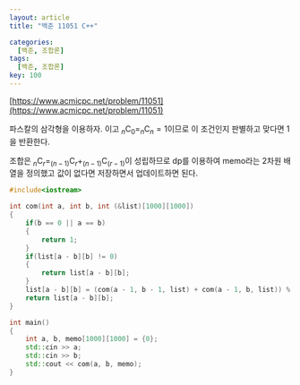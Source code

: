 ```yaml
---
layout: article
title: "백준 11051 C++"

categories:
  [백준, 조합론]
tags:
  [백준, 조합론]
key: 100
---
```


[https://www.acmicpc.net/problem/11051](https://www.acmicpc.net/problem/11051)

파스칼의 삼각형을 이용하자. 이고 $_n \mathrm{C} _0 = _n \mathrm{C} _n = 1$이므로 이 조건인지 판별하고 맞다면 1을 반환한다. 

조합은 $_n \mathrm{C} _r = _{(n-1)} \mathrm{C} _r + _{(n-1)} \mathrm{C} _{(r - 1)}$이 성립하므로 dp를 이용하여 memo라는 2차원 배열을 정의했고 값이 없다면 저장하면서 업데이트하면 된다. 

``` c++
#include<iostream>

int com(int a, int b, int (&list)[1000][1000])
{
    if(b == 0 || a == b)
    {
        return 1;
    }
    if(list[a - b][b] != 0)
    {
        return list[a - b][b];
    }
    list[a - b][b] = (com(a - 1, b - 1, list) + com(a - 1, b, list)) % 10007;
    return list[a - b][b];
}

int main()
{
    int a, b, memo[1000][1000] = {0};
    std::cin >> a;
    std::cin >> b;
    std::cout << com(a, b, memo);
}
```